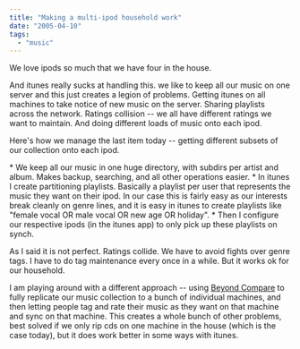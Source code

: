 ```yaml
---
title: "Making a multi-ipod household work"
date: "2005-04-10"
tags: 
  - "music"
---
```


We love ipods so much that we have four in the house.

And itunes really sucks at handling this. we like to keep all our music on one server and this just creates a legion of problems. Getting itunes on all machines to take notice of new music on the server. Sharing playlists across the network. Ratings collision -- we all have different ratings we want to maintain. And doing different loads of music onto each ipod.

Here's how we manage the last item today -- getting different subsets of our collection onto each ipod.

\* We keep all our music in one huge directory, with subdirs per artist and album. Makes backup, searching, and all other operations easier. \* In itunes I create partitioning playlists. Basically a playlist per user that represents the music they want on their ipod. In our case this is fairly easy as our interests break cleanly on genre lines, and it is easy in itunes to create playlists like "female vocal OR male vocal OR new age OR holiday". \* Then I configure our respective ipods (in the itunes app) to only pick up these playlists on synch.

As I said it is not perfect. Ratings collide. We have to avoid fights over genre tags. I have to do tag maintenance every once in a while. But it works ok for our household.

I am playing around with a different approach -- using [Beyond Compare](http://www.scootersoftware.com/) to fully replicate our music collection to a bunch of individual machines, and then letting people tag and rate their music as they want on that machine and sync on that machine. This creates a whole bunch of other problems, best solved if we only rip cds on one machine in the house (which is the case today), but it does work better in some ways with itunes.
